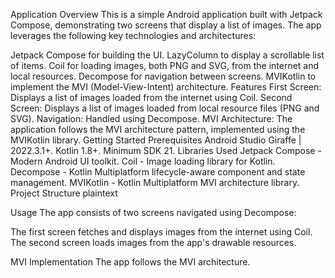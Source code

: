 Application Overview
This is a simple Android application built with Jetpack Compose, demonstrating two screens that display a list of images. The app leverages the following key technologies and architectures:

Jetpack Compose for building the UI.
LazyColumn to display a scrollable list of items.
Coil for loading images, both PNG and SVG, from the internet and local resources.
Decompose for navigation between screens.
MVIKotlin to implement the MVI (Model-View-Intent) architecture.
Features
First Screen: Displays a list of images loaded from the internet using Coil.
Second Screen: Displays a list of images loaded from local resource files (PNG and SVG).
Navigation: Handled using Decompose.
MVI Architecture: The application follows the MVI architecture pattern, implemented using the MVIKotlin library.
Getting Started
Prerequisites
Android Studio Giraffe | 2022.3.1+.
Kotlin 1.8+.
Minimum SDK 21.
Libraries Used
Jetpack Compose - Modern Android UI toolkit.
Coil - Image loading library for Kotlin.
Decompose - Kotlin Multiplatform lifecycle-aware component and state management.
MVIKotlin - Kotlin Multiplatform MVI architecture library.
Project Structure
plaintext

Usage
The app consists of two screens navigated using Decompose:

The first screen fetches and displays images from the internet using Coil.
The second screen loads images from the app's drawable resources.

MVI Implementation The app follows the MVI architecture.


